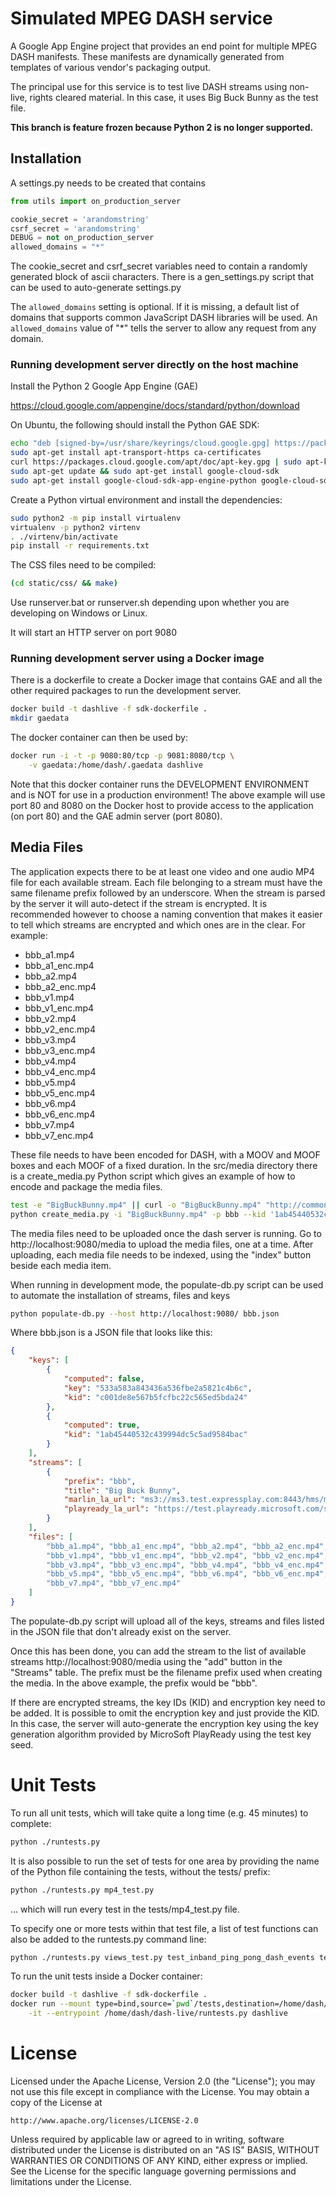 Simulated MPEG DASH service
===========================

A Google App Engine project that provides an end point for multiple MPEG DASH
manifests. These manifests are dynamically generated from templates of various
vendor's packaging output.

The principal use for this service is to test live DASH streams using
non-live, rights cleared material. In this case, it uses Big Buck Bunny
as the test file.

**This branch is feature frozen because Python 2 is no longer supported.**

Installation
------------
A settings.py needs to be created that contains

```python
from utils import on_production_server

cookie_secret = 'arandomstring'
csrf_secret = 'arandomstring'
DEBUG = not on_production_server
allowed_domains = "*"
```

The cookie_secret and csrf_secret variables need to contain a randomly
generated block of ascii characters. There is a gen_settings.py script
that can be used to auto-generate settings.py

The `allowed_domains` setting is optional. If it is missing, a default
list of domains that supports common JavaScript DASH libraries will be
used. An `allowed_domains` value of "*" tells the server to allow any
request from any domain.

### Running development server directly on the host machine
Install the Python 2 Google App Engine (GAE)

https://cloud.google.com/appengine/docs/standard/python/download

On Ubuntu, the following should install the Python GAE SDK:

```sh
echo "deb [signed-by=/usr/share/keyrings/cloud.google.gpg] https://packages.cloud.google.com/apt cloud-sdk main" | sudo tee -a /etc/apt/sources.list.d/google-cloud-sdk.list
sudo apt-get install apt-transport-https ca-certificates
curl https://packages.cloud.google.com/apt/doc/apt-key.gpg | sudo apt-key --keyring /usr/share/keyrings/cloud.google.gpg add -
sudo apt-get update && sudo apt-get install google-cloud-sdk
sudo apt-get install google-cloud-sdk-app-engine-python google-cloud-sdk-app-engine-python-extras google-cloud-sdk-datastore-emulator
```

Create a Python virtual environment and install the dependencies:

```sh
sudo python2 -m pip install virtualenv
virtualenv -p python2 virtenv
. ./virtenv/bin/activate
pip install -r requirements.txt
```

The CSS files need to be compiled:

```sh
(cd static/css/ && make)
```

Use runserver.bat or runserver.sh depending upon whether you are developing
on Windows or Linux.

It will start an HTTP server on port 9080

### Running development server using a Docker image
There is a dockerfile to create a Docker image that contains GAE and
all the other required packages to run the development server.

```sh
docker build -t dashlive -f sdk-dockerfile .
mkdir gaedata
```

The docker container can then be used by:

```sh
docker run -i -t -p 9080:80/tcp -p 9081:8080/tcp \
    -v gaedata:/home/dash/.gaedata dashlive
```

Note that this docker container runs the DEVELOPMENT ENVIRONMENT
and is NOT for use in a production environment! The above example
will use port 80 and 8080 on the Docker host to provide access to
the application (on port 80) and the GAE admin server (port 8080).

Media Files
-----------
The application expects there to be at least one video and one audio
MP4 file for each available stream. Each file belonging to a stream
must have the same filename prefix followed by an underscore. When the
stream is parsed by the server it will auto-detect if the stream is
encrypted. It is recommended however to choose a naming convention
that makes it easier to tell which streams are encrypted and which
ones are in the clear. For example:

* bbb_a1.mp4
* bbb_a1_enc.mp4
* bbb_a2.mp4
* bbb_a2_enc.mp4
* bbb_v1.mp4
* bbb_v1_enc.mp4
* bbb_v2.mp4
* bbb_v2_enc.mp4
* bbb_v3.mp4
* bbb_v3_enc.mp4
* bbb_v4.mp4
* bbb_v4_enc.mp4
* bbb_v5.mp4
* bbb_v5_enc.mp4
* bbb_v6.mp4
* bbb_v6_enc.mp4
* bbb_v7.mp4
* bbb_v7_enc.mp4

These file needs to have been encoded for DASH, with a MOOV and MOOF boxes
and each MOOF of a fixed duration. In the src/media directory there is a
create_media.py Python script which gives an example of how to encode and
package the media files.

```sh
test -e "BigBuckBunny.mp4" || curl -o "BigBuckBunny.mp4" "http://commondatastorage.googleapis.com/gtv-videos-bucket/sample/BigBuckBunny.mp4"
python create_media.py -i "BigBuckBunny.mp4" -p bbb --kid '1ab45440532c439994dc5c5ad9584bac' -o bbb
```

The media files need to be uploaded once the dash server is running. Go to
http://localhost:9080/media to upload the media files, one at a time.
After uploading, each media file needs to be indexed, using the
"index" button beside each media item.

When running in development mode, the populate-db.py script can be used to
automate the installation of streams, files and keys

```sh
python populate-db.py --host http://localhost:9080/ bbb.json
```

Where bbb.json is a JSON file that looks like this:

```json
{
    "keys": [
        {
            "computed": false,
            "key": "533a583a843436a536fbe2a5821c4b6c",
            "kid": "c001de8e567b5fcfbc22c565ed5bda24"
        },
        {
            "computed": true,
            "kid": "1ab45440532c439994dc5c5ad9584bac"
        }
    ],
    "streams": [
        {
            "prefix": "bbb",
            "title": "Big Buck Bunny",
            "marlin_la_url": "ms3://ms3.test.expressplay.com:8443/hms/ms3/rights/?b=...",
            "playready_la_url": "https://test.playready.microsoft.com/service/rightsmanager.asmx?cfg={cfgs}"
        }
    ],
    "files": [
        "bbb_a1.mp4", "bbb_a1_enc.mp4", "bbb_a2.mp4", "bbb_a2_enc.mp4",
        "bbb_v1.mp4", "bbb_v1_enc.mp4", "bbb_v2.mp4", "bbb_v2_enc.mp4",
        "bbb_v3.mp4", "bbb_v3_enc.mp4", "bbb_v4.mp4", "bbb_v4_enc.mp4",
        "bbb_v5.mp4", "bbb_v5_enc.mp4", "bbb_v6.mp4", "bbb_v6_enc.mp4",
        "bbb_v7.mp4", "bbb_v7_enc.mp4"
    ]
}
```

The populate-db.py script will upload all of the keys, streams and
files listed in the JSON file that don't already exist on the
server.

Once this has been done, you can add the stream to the list of
available streams http://localhost:9080/media using the "add" button
in the "Streams" table. The prefix must be the filename prefix used
when creating the media. In the above example, the prefix would be
"bbb".

If there are encrypted streams, the key IDs (KID) and encryption key
need to be added. It is possible to omit the encryption key and just
provide the KID. In this case, the server will auto-generate the
encryption key using the key generation algorithm provided by
MicroSoft PlayReady using the test key seed.

Unit Tests
==========
To run all unit tests, which will take quite a long time (e.g. 45
minutes) to complete:

```sh
python ./runtests.py
```

It is also possible to run the set of tests for one area by providing
the name of the Python file containing the tests, without the tests/
prefix:

```sh
python ./runtests.py mp4_test.py
```

... which will run every test in the tests/mp4_test.py file.

To specify one or more tests within that test file, a list of test
functions can also be added to the runtests.py command line:

```sh
python ./runtests.py views_test.py test_inband_ping_pong_dash_events test_all_options_manifest_n
```

To run the unit tests inside a Docker container:

```sh
docker build -t dashlive -f sdk-dockerfile .
docker run --mount type=bind,source=`pwd`/tests,destination=/home/dash/dash-live/tests \
    -it --entrypoint /home/dash/dash-live/runtests.py dashlive
```

License
=======
Licensed under the Apache License, Version 2.0 (the "License");
you may not use this file except in compliance with the License.
You may obtain a copy of the License at

    http://www.apache.org/licenses/LICENSE-2.0

Unless required by applicable law or agreed to in writing, software
distributed under the License is distributed on an "AS IS" BASIS,
WITHOUT WARRANTIES OR CONDITIONS OF ANY KIND, either express or implied.
See the License for the specific language governing permissions and
limitations under the License.

